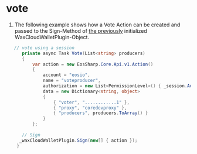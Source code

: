 # vote 

1. The following example shows how a Vote Action can be created and passed to the Sign-Method of [the previously](https://liquiidio.gitbook.io/unity-plugin-suite/v/wcwunity/examples/example_a) initialized WaxCloudWalletPlugin-Object.

```csharp
   // vote using a session
      private async Task Vote(List<string> producers)
      {
          var action = new EosSharp.Core.Api.v1.Action()
          {
              account = "eosio",
              name = "voteproducer",
              authorization = new List<PermissionLevel>() { _session.Auth },
              data = new Dictionary<string, object>
              {
                  { "voter", "............1" },
                  { "proxy", "coredevproxy" },
                  { "producers", producers.ToArray() }
              }
          };
		
	  // Sign 
	 _waxCloudWalletPlugin.Sign(new[] { action });
	}
```
